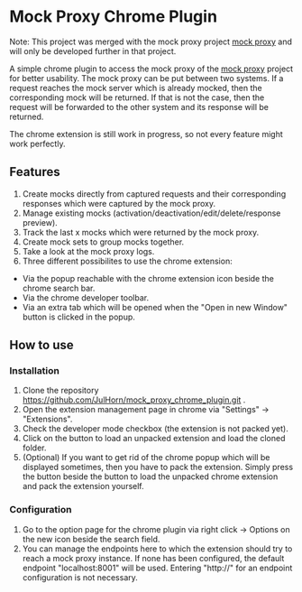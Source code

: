 # Mock Proxy Chrome Plugin

Note: This project was merged with the mock proxy project [mock proxy](https://github.com/mhn17/node-mock-proxy) and will only be developed further in that project.

A simple chrome plugin to access the mock proxy of the [mock proxy](https://github.com/mhn17/node-mock-proxy) project for better usability. The mock proxy can be put between two systems. If a request reaches the mock server which is already mocked, then the corresponding mock will be returned. If that is not the case, then the request will be forwarded to the other system and its response will be returned.

The chrome extension is still work in progress, so not every feature might work perfectly.

## Features
1. Create mocks directly from captured requests and their corresponding responses which were captured by the mock proxy.
2. Manage existing mocks (activation/deactivation/edit/delete/response preview).
3. Track the last x mocks which were returned by the mock proxy.
4. Create mock sets to group mocks together.
5. Take a look at the mock proxy logs.
6. Three different possibilites to use the chrome extension:
  - Via the popup reachable with the chrome extension icon beside the chrome search bar.
  - Via the chrome developer toolbar.
  - Via an extra tab which will be opened when the "Open in new Window" button is clicked in the popup.

## How to use
### Installation
1. Clone the repository https://github.com/JulHorn/mock_proxy_chrome_plugin.git .
2. Open the extension management page in chrome via "Settings" -> "Extensions".
3. Check the developer mode checkbox (the extension is not packed yet).
4. Click on the button to load an unpacked extension and load the cloned folder.
5. (Optional) If you want to get rid of the chrome popup which will be displayed sometimes, then you have to pack the extension. Simply press the button beside the button to load the unpacked chrome extension and pack the extension yourself.

### Configuration
1. Go to the option page for the chrome plugin via right click -> Options on the new icon beside the search field.
2. You can manage the endpoints here to which the extension should try to reach a mock proxy instance. If none has been configured, the default endpoint "localhost:8001" will be used. Entering "http://" for an endpoint configuration is not necessary.

